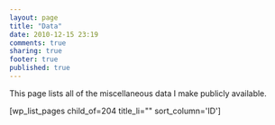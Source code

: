 ```yaml
---
layout: page
title: "Data"
date: 2010-12-15 23:19
comments: true
sharing: true
footer: true
published: true
---
```

This page lists all of the miscellaneous data I make publicly available.

[wp_list_pages child_of=204 title_li="" sort_column='ID']

